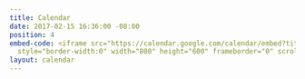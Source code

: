 ```yaml
---
title: Calendar
date: 2017-02-15 16:36:00 -08:00
position: 4
embed-code: <iframe src="https://calendar.google.com/calendar/embed?title=Indivisible%20OC%20CA%2047&amp;height=600&amp;wkst=1&amp;bgcolor=%23FFFFFF&amp;src=5a4j8c9d5kf4rjm8vpkv4de13s%40group.calendar.google.com&amp;color=%232F6309&amp;ctz=America%2FLos_Angeles"
  style="border-width:0" width="800" height="600" frameborder="0" scrolling="no"></iframe>
layout: calendar
---
```


